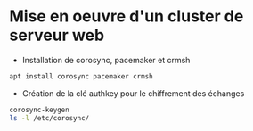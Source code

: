# Mise en oeuvre d'un cluster de serveur web
- Installation de corosync, pacemaker et crmsh
````bash
apt install corosync pacemaker crmsh
````
- Création de la clé authkey pour le chiffrement des échanges
````bash
corosync-keygen
ls -l /etc/corosync/
````
